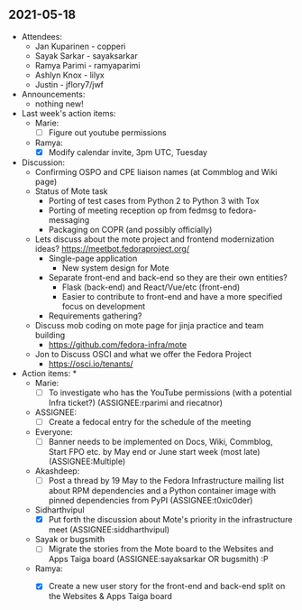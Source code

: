 ## 2021-05-18

* Attendees:
    * Jan Kuparinen - copperi
    * Sayak Sarkar - sayaksarkar
    * Ramya Parimi - ramyaparimi
    * Ashlyn Knox - lilyx
    * Justin - jflory7/jwf
* Announcements:
    * nothing new!
* Last week's action items:
   * Marie:
        * [ ] Figure out youtube permissions
    * Ramya:
        * [x] Modify calendar invite, 3pm UTC, Tuesday

* Discussion:
    * Confirming OSPO and CPE liaison names (at Commblog and Wiki page)
    * Status of Mote task
        * Porting of test cases from Python 2 to Python 3 with Tox
        * Porting of meeting reception op from fedmsg to fedora-messaging
        * Packaging on COPR (and possibly officially)
    * Lets discuss about the mote project and frontend modernization ideas? https://meetbot.fedoraproject.org/
        * Single-page application
            * New system design for Mote
        * Separate front-end and back-end so they are their own entities?
            * Flask (back-end) and React/Vue/etc (front-end)
            * Easier to contribute to front-end and have a more specified focus on development 
        * Requirements gathering?
    * Discuss mob coding on mote page for jinja practice and team building
        - https://github.com/fedora-infra/mote
    * Jon to Discuss OSCI and what we offer the Fedora Project
        - https://osci.io/tenants/
* Action items:
    * 
    * Marie:
        - [ ]  To investigate who has the YouTube permissions (with a potential Infra ticket?) (ASSIGNEE:rparimi and riecatnor)
    * ASSIGNEE:
        - [ ] Create a fedocal entry for the schedule of the meeting 
    * Everyone:
        - [ ] Banner needs to be implemented on Docs, Wiki, Commblog, Start FPO etc. by May end or June start week (most late) (ASSIGNEE:Multiple)
    * Akashdeep:
        - [ ] Post a thread by 19 May to the Fedora Infrastructure mailing list about RPM dependencies and a Python container image with pinned dependencies from PyPI (ASSIGNEE:t0xic0der)
    * Sidharthvipul 
        - [x] Put forth the discussion about Mote's priority in the infrastructure meet (ASSIGNEE:siddharthvipul)
    * Sayak or bugsmith
        - [ ] Migrate the stories from the Mote board to the Websites and Apps Taiga board (ASSIGNEE:sayaksarkar OR bugsmith) :P
    *  Ramya:
        - [x] Create a new user story for the front-end and back-end split on the Websites & Apps Taiga board

